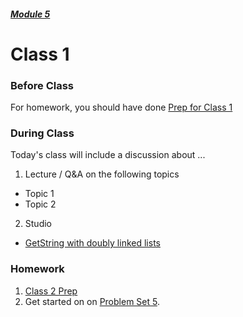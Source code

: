 ##### [Module 5](../../)

# Class 1

### Before Class
For homework, you should have done [Prep for Class 1](../class1-prep)

### During Class
Today's class will include a discussion about ...

1. Lecture / Q&A on the following topics
 * Topic 1
 * Topic 2

2. Studio
  * <a href="../studios/doubly-linked-lists" target="_blank">GetString with doubly linked lists</a>

### Homework
1. [Class 2 Prep](../class2-prep) 
2. Get started on on [Problem Set 5](../problem-set). 
